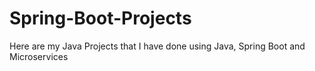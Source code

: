 # Spring-Boot-Projects
Here are my Java Projects that I have done using Java, Spring Boot and Microservices
